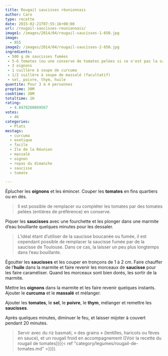 ```yaml
---
title: Rougail saucisses réunionnais
author: Caro
type: recette
date: 2015-02-21T07:55:16+00:00
url: /rougail-saucisses-reunionnais/
image1: /images/2014/04/rougail-saucisses-1-650.jpg
image:
  - 855
image2: /images/2014/04/rougail-saucisses-2-650.jpg
ingredients:
 - 500 g de saucisses fumées
 - 5-6 tomates (ou une conserve de tomates pelées si ce n'est pas la saison des tomates)
 - 3 oignons
 - 1 cuillère à soupe de curcuma
 - 1/2 cuillère à soupe de massalé (facultatif)
 - sel, poivre, thym, huile
quantite: Pour 3 à 4 personnes
preptime: 30M
cooktime: 30M
totaltime: 1H
rating:
  - 4.8478260869567
votes:
  - 46
categories:
  - Plats
mestags:
  - curcuma
  - exotique
  - facile
  - Ile de la Réunion
  - massalé
  - oignon
  - repas du dimanche
  - saucisse
  - tomate

---
```

Éplucher les **oignons** et les émincer. Couper les **tomates** en fins quartiers ou en dés.

> Il est possible de remplacer ou compléter les tomates par des tomates pelées (entières de préférence) en conserve.

Piquer les **saucisses** avec une fourchette et les plonger dans une marmite d&rsquo;eau bouillante quelques minutes pour les dessaler.

> L&rsquo;idéal étant d&rsquo;utiliser de la saucisse boucanée ou fumée, il est cependant possible de remplacer la saucisse fumée par de la saucisse de Toulouse. Dans ce cas, la laisser un peu plus longtemps dans l&rsquo;eau bouillante.

Égoutter les **saucisses** et les couper en tronçons de 1 à 2 cm. Faire chauffer de l&rsquo;**huile** dans la marmite et faire revenir les morceaux de **saucisse** pour les faire caraméliser. Quand les morceaux sont bien dorés, les sortir de la marmite.

Mettre les **oignons** dans la marmite et les faire revenir quelques instants. Ajouter le **curcuma** et le **massalé** et mélanger.

Ajouter les **tomates**, le **sel**, le **poivre**, le **thym**, mélanger et remettre les **saucisses**.

Après quelques minutes, diminuer le feu, et laisser mijoter à couvert pendant 20 minutes.

> Servir avec du riz basmati, « des grains » (lentilles, haricots ou fèves en sauce), et un rougail froid en accompagnement ([Voir la recette du rougail de tomates]({{< ref "category/legumes/rougail-de-tomates.md" >}})).
